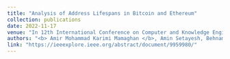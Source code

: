 ```yaml
---
title: "Analysis of Address Lifespans in Bitcoin and Ethereum"
collection: publications
date: 2022-11-17
venue: "In 12th International Conference on Computer and Knowledge Engineering (ICCKE), 2022"
authors: "<b> Amir Mohammad Karimi Mamaghan </b>, Amin Setayesh, Behnam Bahrak"
link: "https://ieeexplore.ieee.org/abstract/document/9959980/"
---
```

